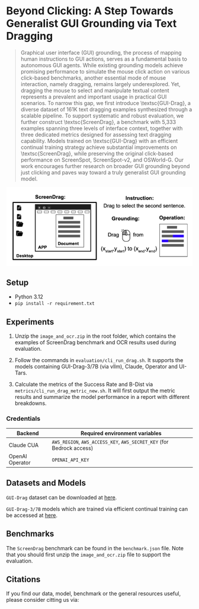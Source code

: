 # Beyond Clicking: A Step Towards Generalist GUI Grounding via Text Dragging


> Graphical user interface (GUI) grounding, the process of mapping human instructions to GUI actions, serves as a fundamental basis to autonomous GUI agents. While existing grounding models achieve promising performance to simulate the mouse click action on various click-based benchmarks, another essential mode of mouse interaction, namely dragging, remains largely underexplored. Yet, dragging the mouse to select and manipulate textual content represents a prevalent and important usage in practical GUI scenarios. To narrow this gap, we first introduce \textsc{GUI-Drag}, a diverse dataset of 161K text dragging examples synthesized through a scalable pipeline. To support systematic and robust evaluation, we further construct \textsc{ScreenDrag}, a benchmark with 5,333 examples spanning three levels of interface context, together with three dedicated metrics designed for assessing text dragging capability. Models trained on \textsc{GUI-Drag} with an efficient continual training strategy achieve substantial improvements on \textsc{ScreenDrag}, while preserving the original click-based performance on ScreenSpot, ScreenSpot-v2, and OSWorld-G. Our work encourages further research on broader GUI grounding beyond just clicking and paves way toward a truly generalist GUI grounding model.

![GUI-Drag Dataset Overview](assets/GUI_Drag.png)



## Setup

- Python 3.12
- `pip install -r requirement.txt`



## Experiments

1. Unzip the `image_and_ocr.zip` in the root folder, which contains the examples of ScreenDrag benchmark and OCR results used during evaluation.

2. Follow the commands in `evaluation/cli_run_drag.sh`. It supports the models containing GUI-Drag-3/7B (via vllm), Claude, Operator and UI-Tars.

3. Calculate the metrics of the Success Rate and B-Dist via `metrics/cli_run_drag_metric_new.sh`. It will first output the metric results and summarize the model performance in a report with different breakdowns.


### Credentials

| Backend | Required environment variables |
| --- | --- |
| Claude CUA | `AWS_REGION`, `AWS_ACCESS_KEY`, `AWS_SECRET_KEY` (for Bedrock access) |
| OpenAI Operator | `OPENAI_API_KEY` |


## Datasets and Models

`GUI-Drag` dataset can be downloaded at [here](https://huggingface.co/datasets/osunlp/GUI-Drag-dataset).

`GUI-Drag-3/7B` models which are trained via efficient continual training can be accessed at [here](https://huggingface.co/datasets/osunlp/GUI-Drag-dataset).

## Benchmarks

The `ScreenDrag` benchmark can be found in the `benchmark.json` file. Note that you should first unzip the `image_and_ocr.zip` file to support the evaluation.

## Citations

If you find our data, model, benchmark or the general resources useful, please consider citting us via: